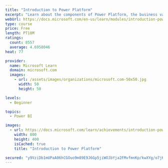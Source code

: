 ```yaml
---
title: "Introduction to Power Platform"
excerpt: "Learn about the components of Power Platform, the business value for customers, and security of the technology."
webUrl: https://docs.microsoft.com/en-us/learn/modules/introduction-power-platform/
type: course
price: Free
length: PT18M
ratings:
  count: 8557
  average: 4.6958046
heat: 77

provider:
  name: Microsoft Learn
  domain: microsoft.com
  images:
    - url: /assets/images/organizations/microsoft.com-50x50.jpg
      width: 50
      height: 50

levels:
  - Beginner

topics:
  - Power BI

images:
  - url: https://docs.microsoft.com/learn/achievements/introduction-power-platform-social.png
    width: 800
    height: 400
    isCached: true
    title: "Introduction to Power Platform"

secured: "y9VziDb1mUPaA06hCGOuo9m89E9J6Gp5jiWOJbYja2FMvfmnKp/kwXYg/o7jKP1oPuf4AF/Ilkx/r2CFRiKT1Zi3MJQ8U2SgRRCYppE4ypBXK3NokZpnFc1v1wFZAEBgiGl/zus542Unvsgi8lb3hd+0ztaEbP+1gD/cd3hOeL7SCqnLI+Y2KIWWC1y+1/b7sDJrabMIq9HgfRWnx9DJYolW2nXKahgj5kvn9st08zVH3+rIsnhjLC1Fs5YwTnM1xgyJQkXlSaKZWGj9pd9qUUx+1ZNoOav/fCR8d7y01fh3qSSJUbDXtwyqh+loGetr4xSd3iKD0AW05InlXxwhRe/0Z2kIi1wbbELFARl/FP1x3BR02vYouvdtnkUllhl81FHmrw/VjnwHGzmxfEBgSkhy23vhGV5vNQ4Md4UMsxA=;CZL+yiWuYDqz9kI9zB8t8A=="
---
```


